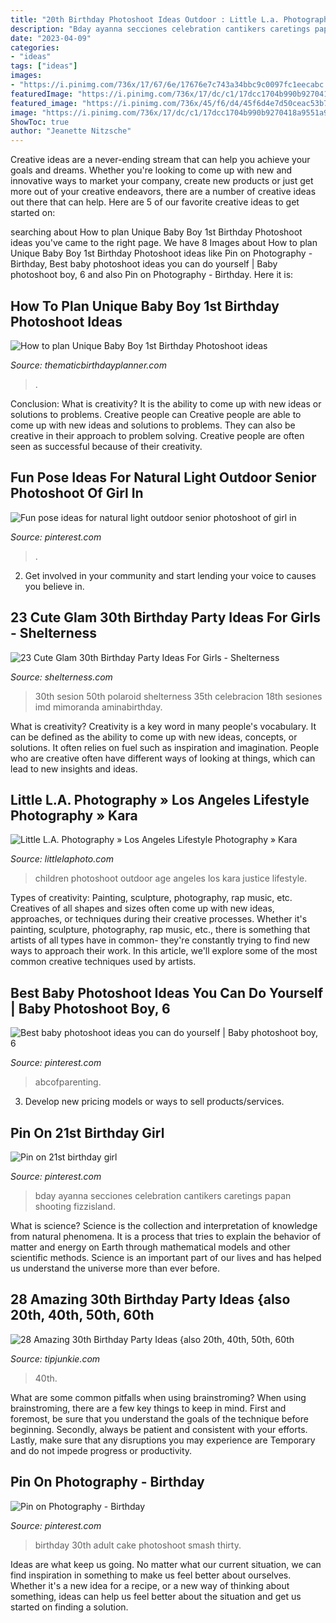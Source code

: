 ```yaml
---
title: "20th Birthday Photoshoot Ideas Outdoor : Little L.a. Photography » Los Angeles Lifestyle Photography » Kara"
description: "Bday ayanna secciones celebration cantikers caretings papan shooting fizzisland"
date: "2023-04-09"
categories:
- "ideas"
tags: ["ideas"]
images:
- "https://i.pinimg.com/736x/17/67/6e/17676e7c743a34bbc9c0097fc1eecabc.jpg"
featuredImage: "https://i.pinimg.com/736x/17/dc/c1/17dcc1704b990b9270418a9551a9eeb8.jpg"
featured_image: "https://i.pinimg.com/736x/45/f6/d4/45f6d4e7d50ceac53b75b86f0404875b.jpg"
image: "https://i.pinimg.com/736x/17/dc/c1/17dcc1704b990b9270418a9551a9eeb8.jpg"
ShowToc: true
author: "Jeanette Nitzsche"
---
```



Creative ideas are a never-ending stream that can help you achieve your goals and dreams. Whether you're looking to come up with new and innovative ways to market your company, create new products or just get more out of your creative endeavors, there are a number of creative ideas out there that can help. Here are 5 of our favorite creative ideas to get started on: 

	

		
searching about How to plan Unique Baby Boy 1st Birthday Photoshoot ideas you've came to the right page. We have 8 Images about How to plan Unique Baby Boy 1st Birthday Photoshoot ideas like Pin on Photography - Birthday, Best baby photoshoot ideas you can do yourself | Baby photoshoot boy, 6 and also Pin on Photography - Birthday. Here it is:
		
    
## How To Plan Unique Baby Boy 1st Birthday Photoshoot Ideas

<img loading=lazy src="https://www.thematicbirthdayplanner.com/wp-content/uploads/2020/06/How-to-plan-Unique-Baby-Boy-1st-Birthday-Photoshoot-ideas-33-768x513.jpg" onerror="this.onerror=null;this.src='https://tse1.mm.bing.net/th?id=OIP.AcXu1HvENmph5kQbgJCsmgHaE8&amp;pid=15.1';" alt="How to plan Unique Baby Boy 1st Birthday Photoshoot ideas">

_Source: thematicbirthdayplanner.com_

>. 

	

Conclusion: What is creativity? It is the ability to come up with new ideas or solutions to problems. Creative people can
Creative people are able to come up with new ideas and solutions to problems. They can also be creative in their approach to problem solving. Creative people are often seen as successful because of their creativity.

    
## Fun Pose Ideas For Natural Light Outdoor Senior Photoshoot Of Girl In

<img loading=lazy src="https://i.pinimg.com/736x/17/dc/c1/17dcc1704b990b9270418a9551a9eeb8.jpg" onerror="this.onerror=null;this.src='https://tse4.mm.bing.net/th?id=OIP.qVMKME5sX_JhMNzDUV4uMgHaLH&amp;pid=15.1';" alt="Fun pose ideas for natural light outdoor senior photoshoot of girl in">

_Source: pinterest.com_

>. 

	

2. Get involved in your community and start lending your voice to causes you believe in.

    
## 23 Cute Glam 30th Birthday Party Ideas For Girls - Shelterness

<img loading=lazy src="https://i.shelterness.com/2017/02/04-giant-balloons-banners-and-garlands.jpg" onerror="this.onerror=null;this.src='https://tse1.mm.bing.net/th?id=OIP.uexFYFHb_cbRifhb0lJRcQHaJ4&amp;pid=15.1';" alt="23 Cute Glam 30th Birthday Party Ideas For Girls - Shelterness">

_Source: shelterness.com_

>30th sesion 50th polaroid shelterness 35th celebracion 18th sesiones imd mimoranda aminabirthday. 

	

What is creativity?
Creativity is a key word in many people's vocabulary. It can be defined as the ability to come up with new ideas, concepts, or solutions. It often relies on fuel such as inspiration and imagination. People who are creative often have different ways of looking at things, which can lead to new insights and ideas.

    
## Little L.A. Photography » Los Angeles Lifestyle Photography » Kara

<img loading=lazy src="http://littlelaphoto.com/wordpress/wp-content/uploads/2013/06/cute-outdoor-photoshoot-ideas-682x1024.jpg" onerror="this.onerror=null;this.src='https://tse1.mm.bing.net/th?id=OIP.v8XY1EH5Fo-SekSUY9TJfAHaLH&amp;pid=15.1';" alt="Little L.A. Photography » Los Angeles Lifestyle Photography » Kara">

_Source: littlelaphoto.com_

>children photoshoot outdoor age angeles los kara justice lifestyle. 

	

Types of creativity: Painting, sculpture, photography, rap music, etc.
Creatives of all shapes and sizes often come up with new ideas, approaches, or techniques during their creative processes. Whether it's painting, sculpture, photography, rap music, etc., there is something that artists of all types have in common- they're constantly trying to find new ways to approach their work. In this article, we'll explore some of the most common creative techniques used by artists.

    
## Best Baby Photoshoot Ideas You Can Do Yourself | Baby Photoshoot Boy, 6

<img loading=lazy src="https://i.pinimg.com/736x/8b/33/8d/8b338da2dde31c237360c0d76e94907e.jpg" onerror="this.onerror=null;this.src='https://tse3.mm.bing.net/th?id=OIP.6oGLLqtxvHLT6hydA7FjmwHaLF&amp;pid=15.1';" alt="Best baby photoshoot ideas you can do yourself | Baby photoshoot boy, 6">

_Source: pinterest.com_

>abcofparenting. 

	

3. Develop new pricing models or ways to sell products/services.

    
## Pin On 21st Birthday Girl

<img loading=lazy src="https://i.pinimg.com/736x/45/f6/d4/45f6d4e7d50ceac53b75b86f0404875b.jpg" onerror="this.onerror=null;this.src='https://tse1.mm.bing.net/th?id=OIP.PLAvnbhJ06mpoUCHwX0BmwAAAA&amp;pid=15.1';" alt="Pin on 21st birthday girl">

_Source: pinterest.com_

>bday ayanna secciones celebration cantikers caretings papan shooting fizzisland. 

	

What is science?
Science is the collection and interpretation of knowledge from natural phenomena. It is a process that tries to explain the behavior of matter and energy on Earth through mathematical models and other scientific methods. Science is an important part of our lives and has helped us understand the universe more than ever before.

    
## 28 Amazing 30th Birthday Party Ideas {also 20th, 40th, 50th, 60th

<img loading=lazy src="https://cdn.tipjunkie.com/wp-content/uploads/cache/7c/36/7c36568d326abd1670f793811aac8f41.jpg" onerror="this.onerror=null;this.src='https://tse2.mm.bing.net/th?id=OIP.ZtxZvpdWYTb6Xjh8j7_KkQHaJ3&amp;pid=15.1';" alt="28 Amazing 30th Birthday Party Ideas {also 20th, 40th, 50th, 60th">

_Source: tipjunkie.com_

>40th. 

	

What are some common pitfalls when using brainstroming?
When using brainstroming, there are a few key things to keep in mind. First and foremost, be sure that you understand the goals of the technique before beginning. Secondly, always be patient and consistent with your efforts. Lastly, make sure that any disruptions you may experience are Temporary and do not impede progress or productivity.

    
## Pin On Photography - Birthday

<img loading=lazy src="https://i.pinimg.com/736x/17/67/6e/17676e7c743a34bbc9c0097fc1eecabc.jpg" onerror="this.onerror=null;this.src='https://tse4.mm.bing.net/th?id=OIP.FugSsRJAv9aML35iAWsYIwHaLY&amp;pid=15.1';" alt="Pin on Photography - Birthday">

_Source: pinterest.com_

>birthday 30th adult cake photoshoot smash thirty. 

	

Ideas are what keep us going. No matter what our current situation, we can find inspiration in something to make us feel better about ourselves. Whether it's a new idea for a recipe, or a new way of thinking about something, ideas can help us feel better about the situation and get us started on finding a solution.

